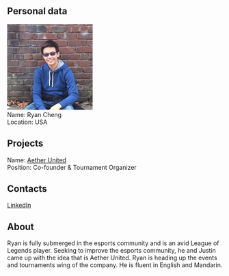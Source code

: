## Personal data
![ryan cheng photo](photo/ryan_cheng.jpg)  
Name:   Ryan Cheng  
Location: USA  
## Projects 
Name: [Aether United](../projects/aether_united.md)  
Position: Co-founder & Tournament Organizer  
## Contacts
[LinkedIn](https://www.linkedin.com/in/ryan-cheng-97098968/)  
## About
Ryan is fully submerged in the esports community and is an avid League of Legends player. Seeking to improve the esports community, he and Justin came up with the idea that is Aether United.
Ryan is heading up the events and tournaments wing of the company.
He is fluent in English and Mandarin.
